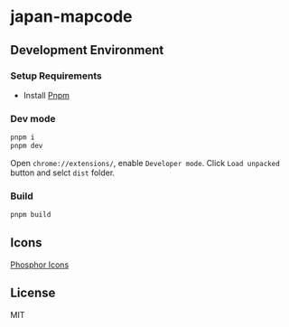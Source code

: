# japan-mapcode

## Development Environment

### Setup Requirements

- Install [Pnpm](https://pnpm.io/installation)

### Dev mode

```bash
pnpm i
pnpm dev
```

Open `chrome://extensions/`, enable `Developer mode`. Click `Load unpacked` button and selct `dist` folder.

### Build

```bash
pnpm build
```

## Icons

[Phosphor Icons](https://phosphoricons.com/)

## License

MIT
